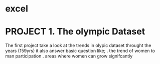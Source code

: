 # excel
# PROJECT 1. The olympic Dataset

The first project take a look at the trends in olypic dataset throught the years (159yrs) it also answer basic question like;
 . the trend of women to man participation 
 . areas where women can grow signifcantly
 
